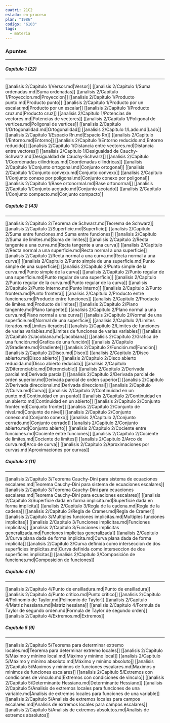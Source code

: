 ```yaml
---
cuatri: 21C2
estado: en-proceso
plan: "1986"
codigo: "6103"
tags:
  - materia
---
```

### Apuntes 
---
##### Capitulo 1 (22)
---
[[analisis 2/Capitulo 1/Versor.md|Versor]]
[[analisis 2/Capitulo 1/Suma ordenadas.md|Suma ordenadas]]
[[analisis 2/Capitulo 1/Proyeccion.md|Proyeccion]]
[[analisis 2/Capitulo 1/Producto punto.md|Producto punto]]
[[analisis 2/Capitulo 1/Producto por un escalar.md|Producto por un escalar]]
[[analisis 2/Capitulo 1/Producto cruz.md|Producto cruz]]
[[analisis 2/Capitulo 1/Potencias de vectores.md|Potencias de vectores]]
[[analisis 2/Capitulo 1/Poligonal de vertices.md|Poligonal de vertices]]
[[analisis 2/Capitulo 1/Ortogonalidad.md|Ortogonalidad]]
[[analisis 2/Capitulo 1/Lado.md|Lado]]
[[analisis 2/Capitulo 1/Espacio Rn.md|Espacio Rn]]
[[analisis 2/Capitulo 1/Entorno.md|Entorno]]
[[analisis 2/Capitulo 1/Entorno reducido.md|Entorno reducido]]
[[analisis 2/Capitulo 1/Distancia entre vectores.md|Distancia entre vectores]]
[[analisis 2/Capitulo 1/Desigualdad de Cauchy-Schwarz.md|Desigualdad de Cauchy-Schwarz]]
[[analisis 2/Capitulo 1/Coordenadas cilindricas.md|Coordenadas cilindricas]]
[[analisis 2/Capitulo 1/Conjunto ortogonal.md|Conjunto ortogonal]]
[[analisis 2/Capitulo 1/Conjunto convexo.md|Conjunto convexo]]
[[analisis 2/Capitulo 1/Conjunto conexo por poligonal.md|Conjunto conexo por poligonal]]
[[analisis 2/Capitulo 1/Base ortonormal.md|Base ortonormal]]
[[analisis 2/Capitulo 1/Conjunto acotado.md|Conjunto acotado]]
[[analisis 2/Capitulo 1/Conjunto compacto.md|Conjunto compacto]]

##### Capitulo 2 (43)
---
[[analisis 2/Capitulo 2/Teorema de Schwarz.md|Teorema de Schwarz]]
[[analisis 2/Capitulo 2/Superficie.md|Superficie]]
[[analisis 2/Capitulo 2/Suma entre funciones.md|Suma entre funciones]]
[[analisis 2/Capitulo 2/Suma de limites.md|Suma de limites]]
[[analisis 2/Capitulo 2/Recta tangente a una curva.md|Recta tangente a una curva]]
[[analisis 2/Capitulo 2/Recta normal a una superficie.md|Recta normal a una superficie]]
[[analisis 2/Capitulo 2/Recta normal a una curva.md|Recta normal a una curva]]
[[analisis 2/Capitulo 2/Punto simple de una superficie.md|Punto simple de una superficie]]
[[analisis 2/Capitulo 2/Punto simple de la curva.md|Punto simple de la curva]]
[[analisis 2/Capitulo 2/Punto regular de una superficie.md|Punto regular de una superficie]]
[[analisis 2/Capitulo 2/Punto regular de la curva.md|Punto regular de la curva]]
[[analisis 2/Capitulo 2/Punto Interno.md|Punto Interno]]
[[analisis 2/Capitulo 2/Punto frontera.md|Punto frontera]]
[[analisis 2/Capitulo 2/Producto entre funciones.md|Producto entre funciones]]
[[analisis 2/Capitulo 2/Producto de limites.md|Producto de limites]]
[[analisis 2/Capitulo 2/Plano tangente.md|Plano tangente]]
[[analisis 2/Capitulo 2/Plano normal a una curva.md|Plano normal a una curva]]
[[analisis 2/Capitulo 2/Normal de una superficie.md|Normal de una superficie]]
[[analisis 2/Capitulo 2/Limites iterados.md|Limites iterados]]
[[analisis 2/Capitulo 2/Limites de funciones de varias variables.md|Limites de funciones de varias variables]]
[[analisis 2/Capitulo 2/Jacobiana.md|Jacobiana]]
[[analisis 2/Capitulo 2/Grafica de una función.md|Grafica de una función]]
[[analisis 2/Capitulo 2/Gradiente.md|Gradiente]]
[[analisis 2/Capitulo 2/Función.md|Función]]
[[analisis 2/Capitulo 2/Disco.md|Disco]]
[[analisis 2/Capitulo 2/Disco abierto.md|Disco abierto]]
[[analisis 2/Capitulo 2/Disco abierto reducida.md|Disco abierto reducida]]
[[analisis 2/Capitulo 2/Diferenciable.md|Diferenciable]]
[[analisis 2/Capitulo 2/Derivada parcial.md|Derivada parcial]]
[[analisis 2/Capitulo 2/Derivada parcial de orden superior.md|Derivada parcial de orden superior]]
[[analisis 2/Capitulo 2/Derivada direccional.md|Derivada direccional]]
[[analisis 2/Capitulo 2/Curva.md|Curva]]
[[analisis 2/Capitulo 2/Continuidad en un punto.md|Continuidad en un punto]]
[[analisis 2/Capitulo 2/Continuidad en un abierto.md|Continuidad en un abierto]]
[[analisis 2/Capitulo 2/Conjunto fronter.md|Conjunto fronter]]
[[analisis 2/Capitulo 2/Conjunto de nivel.md|Conjunto de nivel]]
[[analisis 2/Capitulo 2/Conjunto conexo.md|Conjunto conexo]]
[[analisis 2/Capitulo 2/Conjunto cerrado.md|Conjunto cerrado]]
[[analisis 2/Capitulo 2/Conjunto abierto.md|Conjunto abierto]]
[[analisis 2/Capitulo 2/Cociente entre funciones.md|Cociente entre funciones]]
[[analisis 2/Capitulo 2/Cociente de limites.md|Cociente de limites]]
[[analisis 2/Capitulo 2/Arco de curva.md|Arco de curva]]
[[analisis 2/Capitulo 2/Aproximaciones por curvas.md|Aproximaciones por curvas]]

##### Capitulo 3 (11)
---
[[analisis 2/Capitulo 3/Teorema Cauchy-Dini para sistema de ecuaciones escalares.md|Teorema Cauchy-Dini para sistema de ecuaciones escalares]]
[[analisis 2/Capitulo 3/Teorema Cauchy-Dini para ecuaciones escalares.md|Teorema Cauchy-Dini para ecuaciones escalares]]
[[analisis 2/Capitulo 3/Superficie dada en forma implicita.md|Superficie dada en forma implicita]]
[[analisis 2/Capitulo 3/Regla de la cadena.md|Regla de la cadena]]
[[analisis 2/Capitulo 3/Regla de Cramer.md|Regla de Cramer]]
[[analisis 2/Capitulo 3/Multiples funciones implicitas.md|Multiples funciones implicitas]]
[[analisis 2/Capitulo 3/Funciones implicitas.md|Funciones implicitas]]
[[analisis 2/Capitulo 3/Funciones implicitas generalizada.md|Funciones implicitas generalizada]]
[[analisis 2/Capitulo 3/Curva plana dada de forma implicita.md|Curva plana dada de forma implicita]]
[[analisis 2/Capitulo 3/Curva definida como interseccion de dos superficies implicitas.md|Curva definida como interseccion de dos superficies implicitas]]
[[analisis 2/Capitulo 3/Composición de funciones.md|Composición de funciones]]

##### Capitulo 4 (6)
---
[[analisis 2/Capitulo 4/Punto de ensilladura.md|Punto de ensilladura]]
[[analisis 2/Capitulo 4/Punto critico.md|Punto critico]]
[[analisis 2/Capitulo 4/Polinomio de Taylor.md|Polinomio de Taylor]]
[[analisis 2/Capitulo 4/Matriz hessiana.md|Matriz hessiana]]
[[analisis 2/Capitulo 4/Formula de Taylor de segundo orden.md|Formula de Taylor de segundo orden]]
[[analisis 2/Capitulo 4/Extremos.md|Extremos]]

##### Capitulo 5 (9)
---
[[analisis 2/Capitulo 5/Teorema para determinar extremo locales.md|Teorema para determinar extremo locales]]
[[analisis 2/Capitulo 5/Máximo y mínimo local.md|Máximo y mínimo local]]
[[analisis 2/Capitulo 5/Máximo y mínimo absoluto.md|Máximo y mínimo absoluto]]
[[analisis 2/Capitulo 5/Maximos y minimos de funciones escalares.md|Maximos y minimos de funciones escalares]]
[[analisis 2/Capitulo 5/Extremos con condiciones de vinculo.md|Extremos con condiciones de vinculo]]
[[analisis 2/Capitulo 5/Determinante Hessiano.md|Determinante Hessiano]]
[[analisis 2/Capitulo 5/Analisis de extremos locales para funciones de una variable.md|Analisis de extremos locales para funciones de una variable]]
[[analisis 2/Capitulo 5/Analisis de extremos locales para campos escalares.md|Analisis de extremos locales para campos escalares]]
[[analisis 2/Capitulo 5/Analisis de extremos absolutos.md|Analisis de extremos absolutos]]

